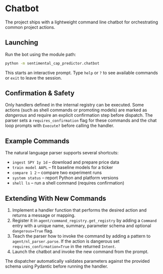 # Chatbot

The project ships with a lightweight command line chatbot for orchestrating
common project actions.

## Launching

Run the bot using the module path:

```bash
python -m sentimental_cap_predictor.chatbot
```

This starts an interactive prompt. Type `help` or `?` to see available
commands or `exit` to leave the session.

## Confirmation & Safety

Only handlers defined in the internal registry can be executed. Some actions
(such as shell commands or promoting models) are marked as *dangerous* and
require an explicit confirmation step before dispatch. The parser sets a
`requires_confirmation` flag for these commands and the chat loop prompts with
`Execute?` before calling the handler.

## Example Commands

The natural language parser supports several shortcuts:

- `ingest SPY 1y 1d` – download and prepare price data
- `train model AAPL` – fit baseline models for a ticker
- `compare 1 2` – compare two experiment runs
- `system status` – report Python and platform versions
- `shell ls` – run a shell command (requires confirmation)

## Extending With New Commands

1. Implement a handler function that performs the desired action and returns a
   message or mapping.
2. Register it in `agent/command_registry.get_registry` by adding a
   `Command` entry with a unique name, summary, parameter schema and optional
   `dangerous=True` flag.
3. Teach the parser how to invoke the command by adding a pattern to
   `agent/nl_parser.parse`. If the action is dangerous set
   `requires_confirmation=True` in the returned `Intent`.
4. Launch the chatbot and invoke the new command from the prompt.

The dispatcher automatically validates parameters against the provided schema
using Pydantic before running the handler.
